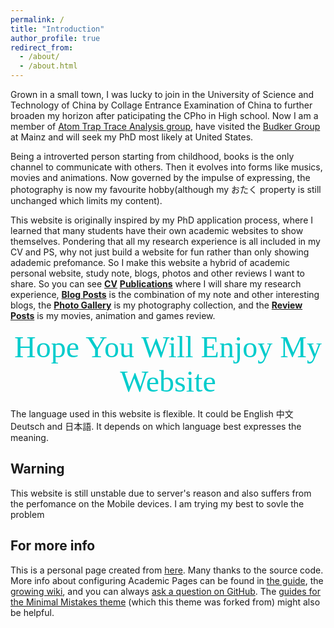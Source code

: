 ```yaml
---
permalink: /
title: "Introduction"
author_profile: true
redirect_from: 
  - /about/
  - /about.html
---
```


Grown in a small town, I was lucky to join in the University of Science and Technology of China by Collage Entrance Examination of China to further broaden my horizon after paticipating the CPho in High school. Now I am a member of [Atom Trap Trace Analysis group](http://atta.ustc.edu.cn/en-us/index.html), have visited the [Budker Group](https://budker.berkeley.edu/) at Mainz and will seek my PhD most likely at United States.

Being a introverted  person starting from childhood, books is the only channel to communicate with others. Then it evolves into forms like musics, movies and animations. Now governed by the impulse of expressing, the photography is now my favourite hobby(although my おたく property is still unchanged which limits my content).

This website is originally inspired by my PhD application process, where I learned that many students have their own academic websites to show themselves. Pondering that all my research experience is all included in my CV and PS, why not just build a website for fun rather than only showing adademic prefomance. So I make this website a hybrid of academic personal website, study note, blogs, photos and other reviews I want to share. So you can see [**CV**](https://www.ustcxzh.cn/cv/) [**Publications**](https://www.ustcxzh.cn/publications/) where I will share my research experience, [**Blog Posts**](https://www.ustcxzh.cn/year-archive/) is the combination of my note and other interesting blogs, the [**Photo Gallery**](https://www.ustcxzh.cn/photo/) is my photography collection, and the [**Review Posts**](https://www.ustcxzh.cn/review/) is my movies, animation and games review.

<center><font color=00CCCC size=30 face="Times New Rome">Hope You Will Enjoy My Website</font></center>

The language used in this website is flexible. It could be English 中文 Deutsch and 日本語. It depends on which language best expresses the meaning.

Warning
--------
This website is still unstable due to server's reason and also suffers from the perfomance on the Mobile devices. I am trying my best to sovle the problem

For more info
------
This is a personal page created from [here](https://academicpages.github.io). Many thanks to the source code.
More info about configuring Academic Pages can be found in [the guide](https://academicpages.github.io/markdown/), the [growing wiki](https://github.com/academicpages/academicpages.github.io/wiki), and you can always [ask a question on GitHub](https://github.com/academicpages/academicpages.github.io/discussions). The [guides for the Minimal Mistakes theme](https://mmistakes.github.io/minimal-mistakes/docs/configuration/) (which this theme was forked from) might also be helpful.
